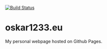 [![Build Status](https://travis-ci.org/oskar1233/oskar1233.github.io.svg?branch=develop)](https://travis-ci.org/oskar1233/oskar1233.github.io)

# oskar1233.eu

My personal webpage hosted on Github Pages.
